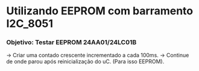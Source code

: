 # Utilizando EEPROM com barramento I2C_8051

### Objetivo: Testar EEPROM 24AA01/24LC01B 

-> Criar uma contado crescente incrementado a cada 100ms.
-> Continue de onde parou após reinicialização do uC. (Para isso  EEPROM).
